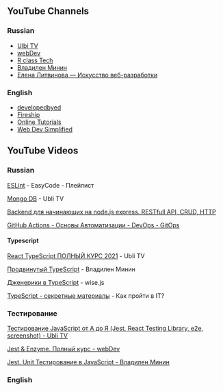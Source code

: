 ## YouTube Channels

### Russian

- [Ulbi TV](https://www.youtube.com/c/UlbiTV)
- [webDev](https://www.youtube.com/c/YauhenKavalchuk)
- [R class Tech](https://www.youtube.com/channel/UC3F8aC0Ypyv12MpEDrpJ-6g)
- [Владилен Минин](https://www.youtube.com/channel/UCg8ss4xW9jASrqWGP30jXiw)
- [Елена Литвинова — Искусство веб-разработки](https://www.youtube.com/@webelart)

### English

- [developedbyed](https://www.youtube.com/@developedbyed)
- [Fireship](https://www.youtube.com/@Fireship)
- [Online Tutorials](https://www.youtube.com/c/OnlineTutorials4Designers)
- [Web Dev Simplified](https://www.youtube.com/@WebDevSimplified)

## YouTube Videos

### Russian

[ESLint](https://www.youtube.com/playlist?list=PLlwtdxQXoJAvMeHYm-bMyTECOjKAXLFN0) - EasyCode - Плейлист

[Mongo DB](https://www.youtube.com/watch?v=LNvmI8a9jwY) - Ubli TV

[Backend для начинающих на node.js express. RESTfull API, CRUD, HTTP](https://www.youtube.com/watch?v=tKM44vPHU0U)

[GitHub Actions - Основы Автоматизации - DevOps - GitOps](https://www.youtube.com/watch?v=Yg5rpke79X4)

#### Typescript

[React TypeScript ПОЛНЫЙ КУРС 2021](https://www.youtube.com/watch?v=92qcfeWxtnY) - Ubli TV

[Продвинутый TypeScript](https://www.youtube.com/watch?v=7NU6K4170As) - Владилен Минин

[Дженерики в TypeScript](https://www.youtube.com/watch?v=L1ONtRnIxcY) - wise.js

[TypeScript - секретные материалы](https://www.youtube.com/watch?v=JJ171w3u2wQ) - Как пройти в IT?

### Тестирование

[Тестирование JavaScript от А до Я (Jest, React Testing Library, e2e, screenshot) - Ubli TV](https://www.youtube.com/watch?v=y2emL1fMRyY)

[Jest & Enzyme. Полный курс - webDev](https://www.youtube.com/watch?v=9g4tsfIJz50)

[Jest. Unit Тестирование в JavaScript - Владилен Минин](https://www.youtube.com/watch?v=IEDe8jl5efU)

### English
